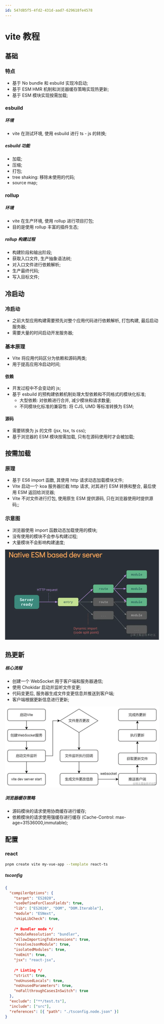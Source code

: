 ```yaml
---
id: 547d85f5-4fd2-431d-aad7-629618fe4578
---
```


# vite 教程

## 基础

### 特点

- 基于 No bundle 和 esbuild 实现冷启动;
- 基于 ESM HMR 机制和浏览器缓存策略实现热更新;
- 基于 ESM 模块实现按需加载;

### esbuild

##### 环境

- vite 在测试环境, 使用 esbuild 进行 ts - js 的转换;

##### esbuild 功能

- 加载;
- 压缩;
- 打包;
- tree shaking: 移除未使用的代码;
- source map;

### rollup

##### 环境

- vite 在生产环境, 使用 rollup 进行项目打包;
- 目的是使用 rollup 丰富的插件生态;

##### rollup 构建过程

- 构建阶段和输出阶段;
- 获取入口文件, 生产抽象语法树;
- 对入口文件进行依赖解析;
- 生产最终代码;
- 写入目标文件;

## 冷启动

### 冷启动

- 之前大型应用构建需要预先对整个应用代码进行依赖解析, 打包构建, 最后启动服务器;
- 需要大量的时间启动开发服务器;

### 基本原理

- Vite 将应用代码区分为依赖和源码两类;
- 用于提高应用冷启动时间;

#### 依赖

- 开发过程中不会变动的 js;
- 基于 esbuild 的预构建依赖机制处理大型依赖和不同格式的模块化标准;
  - 大型依赖: 对依赖进行合并, 减少模块和请求数量;
  - 不同模块化标准的兼容性: 将 CJS, UMD 等标准转换为 ESM;

#### 源码

- 需要转换为 js 的文件 (jsx, tsx, ts css);
- 基于浏览器的 ESM 模块按需加载, 只有在源码使用时才会被加载;

## 按需加载

### 原理

- 基于 ES6 import 函数, 其使用 http 请求动态加载模块文件;
- Vite 启动一个 koa 服务器拦截 http 请求, 对其进行 ESM 转换和整合, 最后使用 ESM 返回给浏览器;
- Vite 不对文件进行打包, 使用原生 ESM 提供源码, 只在浏览器使用时提供源码;;

### 示意图

- 浏览器使用 import 函数动态加载使用的模块;
- 没有使用的模块不会参与构建过程;
- 大量模块不会影响构建速度;

![示意图](images/2024-09-18-14-51-50.png)

## 热更新

##### 核心流程

- 创建一个 WebSocket 用于客户端和服务器通信;
- 使用 Chokidar 启动并监听文件变更;
- 代码变更后, 服务器生成文件变更信息并推送到客户端;
- 客户端根据更新信息进行更新;

![核心流程](images/2024-09-18-14-55-10.png)

##### 浏览器缓存策略

- 源码模块的请求使用协商缓存进行缓存;
- 依赖模块的请求使用强缓存进行缓存 (Cache-Control: max-age=31536000,immutable);

## 配置

### react

```bash
pnpm create vite my-vue-app --template react-ts
```

##### tsconfig

```json
{
  "compilerOptions": {
    "target": "ES2020",
    "useDefineForClassFields": true,
    "lib": ["ES2020", "DOM", "DOM.Iterable"],
    "module": "ESNext",
    "skipLibCheck": true,

    /* Bundler mode */
    "moduleResolution": "bundler",
    "allowImportingTsExtensions": true,
    "resolveJsonModule": true,
    "isolatedModules": true,
    "noEmit": true,
    "jsx": "react-jsx",

    /* Linting */
    "strict": true,
    "noUnusedLocals": true,
    "noUnusedParameters": true,
    "noFallthroughCasesInSwitch": true
  },
  "exclude": ["**/test.ts"],
  "include": ["src"],
  "references": [{ "path": "./tsconfig.node.json" }]
}
```
